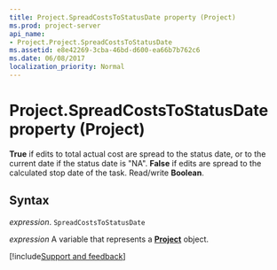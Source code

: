 ```yaml
---
title: Project.SpreadCostsToStatusDate property (Project)
ms.prod: project-server
api_name:
- Project.Project.SpreadCostsToStatusDate
ms.assetid: e8e42269-3cba-46bd-d600-ea66b7b762c6
ms.date: 06/08/2017
localization_priority: Normal
---
```



# Project.SpreadCostsToStatusDate property (Project)

 **True** if edits to total actual cost are spread to the status date, or to the current date if the status date is "NA". **False** if edits are spread to the calculated stop date of the task. Read/write **Boolean**.


## Syntax

_expression_. `SpreadCostsToStatusDate`

_expression_ A variable that represents a **[Project](project.project.md)** object.

[!include[Support and feedback](~/includes/feedback-boilerplate.md)]
